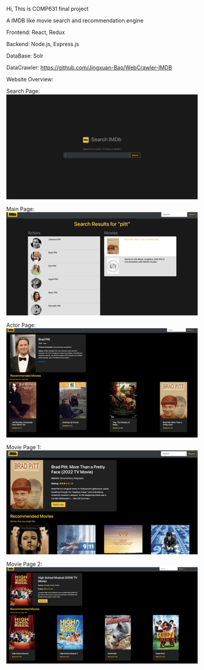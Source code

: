 Hi, This is COMP631 final project 


A IMDB like movie search and recommendation engine

Frontend: React, Redux

Backend: Node.js, Express.js

DataBase: Solr

DataCrawler: https://github.com/Jingxuan-Bao/WebCrawler-IMDB

Website Overview:

Search Page:
![Image text](https://github.com/ffan-web/Movie-Search-Engine/blob/bae7efbba7903f3f2d0428d8acee5129319b6b36/figure/searchpage.jpg)

Main Page:
![Image text](https://github.com/ffan-web/Movie-Search-Engine/blob/bae7efbba7903f3f2d0428d8acee5129319b6b36/figure/mainpage.jpg)

Actor Page:
![Image text](https://github.com/ffan-web/Movie-Search-Engine/blob/bae7efbba7903f3f2d0428d8acee5129319b6b36/figure/actorpage.jpg)

Movie Page 1:
![Image text](https://github.com/ffan-web/Movie-Search-Engine/blob/bae7efbba7903f3f2d0428d8acee5129319b6b36/figure/moviepage_1.jpg)

Movie Page 2:
![Image text](https://github.com/ffan-web/Movie-Search-Engine/blob/bae7efbba7903f3f2d0428d8acee5129319b6b36/figure/moviepage_2.jpg)
